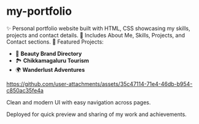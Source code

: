 # my-portfolio
✨ Personal portfolio website built with HTML, CSS showcasing my skills, projects and contact details.
🧩 Includes About Me, Skills, Projects, and Contact sections.
 🚀 Featured Projects:  
  - 💄 **Beauty Brand Directory**  
  - 🏞️ **Chikkamagaluru Tourism**  
  - 🌍 **Wanderlust Adventures**
  

https://github.com/user-attachments/assets/35c47114-71e4-46db-b954-c850ac35fe4a

Clean and modern UI with easy navigation across pages.

Deployed for quick preview and sharing of my work and achievements.

